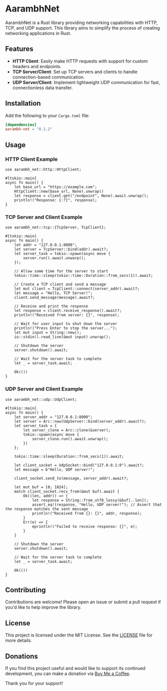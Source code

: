 # AarambhNet

AarambhNet is a Rust library providing networking capabilities with HTTP, TCP, and UDP support. This library aims to simplify the process of creating networking applications in Rust.

## Features

- **HTTP Client**: Easily make HTTP requests with support for custom headers and endpoints.
- **TCP Server/Client**: Set up TCP servers and clients to handle connection-based communication.
- **UDP Server/Client**: Implement lightweight UDP communication for fast, connectionless data transfer.

## Installation

Add the following to your `Cargo.toml` file:

```toml
[dependencies]
aarambh-net = "0.1.2"
```

## Usage

### HTTP Client Example

    use aarambh_net::http::HttpClient;

    #[tokio::main]
    async fn main() {
        let base_url = "https://example.com";
        HttpClient::new(base_url, None).unwrap()
        let response = client.get("/endpoint", None).await.unwrap();
        println!("Response: {:?}", response);
    }

### TCP Server and Client Example

    use aarambh_net::tcp::{TcpServer, TcpClient};

    #[tokio::main]
    async fn main() {
        let addr = "127.0.0.1:8000";
        let server = TcpServer::bind(addr).await?;
        let server_task = tokio::spawn(async move {
            server.run().await.unwarp();
        });

        // Allow some time for the server to start
        tokio::time::sleep(tokio::time::Duration::from_secs(1)).await;

        // Create a TCP client and send a message
        let mut client = TcpClient::connect(server_addr).await?;
        let message = "Hello, TCP Server!";
        client.send_message(message).await?;

        // Receive and print the response
        let response = client.receive_response().await?;
        println!("Received from server: {}", response);

        // Wait for user input to shut down the server
        println!("Press Enter to stop the server...");
        let mut input = String::new();
        io::stdin().read_line(&mut input).unwrap();

        // Shutdown the server
        server.shutdown().await;

        // Wait for the server task to complete
        let _ = server_task.await;

        Ok(())
    }

### UDP Server and Client Example

    use aarambh_net::udp::UdpClient;

    #[tokio::main]
    async fn main() {
        let server_addr = "127.0.0.1:8000";
        let server = Arc::new(UdpServer::bind(server_addr).await?);
        let server_task = {
            let server_clone = Arc::clone(&server);
            tokio::spawn(async move {
                server_clone.run().await.unwrap();
            })
        };

        tokio::time::sleep(Duration::from_secs(1)).await;

        let client_socket = UdpSocket::bind("127.0.0.1:0").await?;
        let message = b"Hello, UDP server!";

        client_socket.send_to(message, server_addr).await?;

        let mut buf = [0; 1024];
        match client_socket.recv_from(&mut buf).await {
            Ok((len, addr)) => {
                let response = String::from_utf8_lossy(&buf[..len]);
                assert_eq!(response, "Hello, UDP server!"); // Assert that the response matches the sent message
                println!("Received from {}: {}", addr, response);
            }
            Err(e) => {
                eprintln!("Failed to receive response: {}", e);
            }
        }

        // Shutdown the server
        server.shutdown().await;

        // Wait for the server task to complete
        let _ = server_task.await;

        Ok(())
    }


## Contributing
Contributions are welcome! Please open an issue or submit a pull request if you'd like to help improve the library.

## License

This project is licensed under the MIT License. See the [LICENSE](./LICENSE) file for more details.

## Donations

If you find this project useful and would like to support its continued development, you can make a donation via [Buy Me a Coffee](https://buymeacoffee.com/aarambhdevhub).

Thank you for your support!